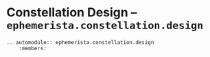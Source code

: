 # Constellation Design – `ephemerista.constellation.design`

```{eval-rst}
.. automodule:: ephemerista.constellation.design
    :members:
```

